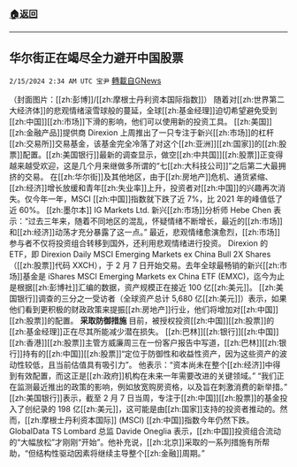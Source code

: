 ###  [:house:返回](README.md)
---


## 华尔街正在竭尽全力避开中国股票
`2/15/2024 2:34 AM UTC 宝尹` [轉載自GNews](https://gnews.org/articles/2307603)

（封面图片：[[zh:彭博]]/[[zh:摩根士丹利资本国际指数]]）
随着对[[zh:世界第二大经济体]]的悲观情绪滚雪球般的蔓延，全球[[zh:基金经理]]迫切希望避免受到[[zh:中国]][[zh:市场]]下滑的影响，他们可以使用新的投资工具。
[[zh:美国]][[zh:金融产品]]提供商 Direxion 上周推出了一只专注于新兴[[zh:市场]]的杠杆[[zh:交易所]]交易基金，该基金完全冷落了对这个[[zh:亚洲]][[zh:国家]]的[[zh:股票]]配置。[[zh:美国银行]]最新的调查显示，做空[[zh:中共国]][[zh:股票]]正变得越来越受欢迎，这是几个月来继做多所谓的“七[[zh:大科技公司]]”之后第二大最拥挤的交易。
在[[zh:华尔街]]及其他地区，由于[[zh:房地产]]危机、通货紧缩、[[zh:经济]]增长放缓和青年[[zh:失业率]]上升，投资者对[[zh:中国]]的兴趣再次消失。仅今年一年，MSCI [[zh:中国]]指数就下跌了近 7%，比 2021 年的峰值低了近 60%。
[[zh:墨尔本]] IG Markets Ltd. 新兴[[zh:市场]]分析师 Hebe Chen 表示：“过去三年来，随着不同地区的混乱，怀疑情绪不断增长，最近的[[zh:市场]]和[[zh:经济]]动荡才充分暴露了这一点。” 
最近，悲观情绪愈演愈烈，[[zh:市场]]参与者不仅将投资组合转移到国外，还利用悲观情绪进行投资。 
Direxion 的 ETF，即 Direxion Daily MSCI Emerging Markets ex China Bull 2X Shares（[[zh:股票]]代码 XXCH），于 2 月 7 日开始交易。去年全球最畅销的新兴[[zh:市场]]基金是 iShares MSCI Emerging Markets ex China ETF (EMXC)，迄今为止是根据[[zh:彭博社]]汇编的数据，资产规模正在接近 100 亿[[zh:美元]]。
[[zh:美国银行]]调查的三分之一受访者（全球资产总计 5,680 亿[[zh:美元]]）表示，如果他们看到更积极的财政政策来提振[[zh:房地产]]行业，他们将增加对[[zh:中国]][[zh:股票]]的配置。
**采取防御措施**
目前，被授权投资[[zh:中国]][[zh:股票]]的[[zh:基金经理]]正在尽其所能减少潜在损失。
[[zh:巴林]][[zh:银行]][[zh:中国]][[zh:香港]][[zh:股票]]主管方威廉周三在一份客户报告中写道，[[zh:巴林]][[zh:银行]]持有的[[zh:中国]][[zh:股票]]“定位于防御性和收益性资产，因为这些资产的波动性较低，且当前估值具有吸引力”。
他表示：“资本尚未在整个[[zh:经济]]中得到有效配置，而这正是[[zh:政府]]机构在未来一年需要改进的关键领域。” “我们正在监测最近推出的政策的影响，例如放宽购房资格，以及旨在刺激消费的新举措。”
[[zh:美国银行]]表示，截至 2 月 7 日当周，专注于[[zh:中国]][[zh:股票]]的基金投入了创纪录的 198 亿[[zh:美元]]，这可能是由[[zh:国家]]支持的投资者推动的。然而，[[zh:摩根士丹利资本国际]] (MSCI) [[zh:中国]]指数今年仍然下跌。 
GlobalData TS Lombard 总监 Davide Oneglia 表示，[[zh:中国]]投资组合流动的“大幅放松”才刚刚“开始”。他补充说，[[zh:北京]]采取的一系列措施有所帮助，“但结构性驱动因素将继续主导整个[[zh:金融]]周期。” 


